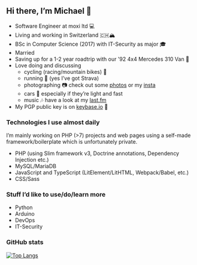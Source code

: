 ## Hi there, I’m Michael 👋

- Software Engineer at moxi ltd 💻
- Living and working in Switzerland 🇨🇭🏔
- BSc in Computer Science (2017) with IT-Security as major 🎓
- Married
- Saving up for a 1-2 year roadtrip with our '92 4x4 Mercedes 310 Van 🚒
- Love doing and discussing
  - cycling (racing/mountain bikes) 🚴
  - running 🏃 (yes I’ve got Strava)
  - photographing 📷 check out some [photos](https://bolli.us) or my [insta](https://instagram.com/michaelbolli)
  - cars 🚗 especially if they’re light and fast
  - music 🎶 have a look at my [last.fm](https://last.fm/user/bolley)
- My PGP public key is on [keybase.io](https://keybase.io/mbolli) 🔑

### Technologies I use almost daily
I’m mainly working on PHP (>7) projects and web pages using a self-made framework/boilerplate which is unfortunately private.
- PHP (using Slim framework v3, Doctrine annotations, Dependency Injection etc.)
- MySQL/MariaDB
- JavaScript and TypeScript (LitElement/LitHTML, Webpack/Babel, etc.)
- CSS/Sass

### Stuff I’d like to use/do/learn more
- Python
- Arduino
- DevOps
- IT-Security

### GitHub stats
[![Top Langs](https://github-readme-stats.vercel.app/api/top-langs/?username=mbolli&layout=compact)](https://github.com/anuraghazra/github-readme-stats)
